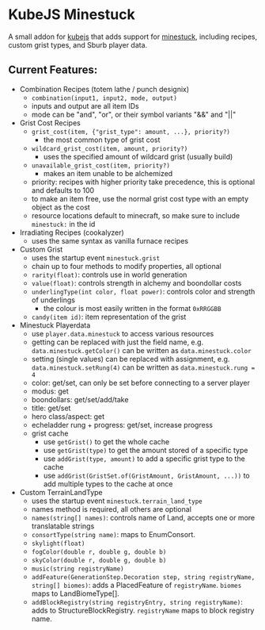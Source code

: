 # KubeJS Minestuck

A small addon for [kubejs](https://www.curseforge.com/minecraft/mc-mods/kubejs) that adds support for [minestuck](https://www.curseforge.com/minecraft/mc-mods/minestuck), including recipes, custom grist types, and Sburb player data.

## Current Features:
- Combination Recipes (totem lathe / punch designix)
    - `combination(input1, input2, mode, output)`
    - inputs and output are all item IDs
    - mode can be "and", "or", or their symbol variants "&&" and "||"
- Grist Cost Recipes
    - `grist_cost(item, {"grist_type": amount, ...}, priority?)`
      - the most common type of grist cost
    - `wildcard_grist_cost(item, amount, priority?)`
      - uses the specified amount of wildcard grist (usually build)
    - `unavailable_grist_cost(item, priority?)`
      - makes an item unable to be alchemized
    - priority: recipes with higher priority take precedence, this is optional and defaults to 100
    - to make an item free, use the normal grist cost type with an empty object as the cost
    - resource locations default to minecraft, so make sure to include `minestuck:` in the id
- Irradiating Recipes (cookalyzer)
    - uses the same syntax as vanilla furnace recipes
- Custom Grist
    - uses the startup event `minestuck.grist`
    - chain up to four methods to modify properties, all optional
    - `rarity(float)`: controls use in world generation
    - `value(float)`: controls strength in alchemy and boondollar costs
    - `underlingType(int color, float power)`: controls color and strength of underlings
      - the colour is most easily written in the format `0xRRGGBB`
    - `candy(item id)`: item representation of the grist
- Minestuck Playerdata
  - use `player.data.minestuck` to access various resources
  - getting can be replaced with just the field name, e.g. `data.minestuck.getColor()` can be written as `data.minestuck.color`
  - setting (single values) can be replaced with assignment, e.g. `data.minestuck.setRung(4)` can be written as `data.minestuck.rung = 4`
  - color: get/set, can only be set before connecting to a server player
  - modus: get
  - boondollars: get/set/add/take
  - title: get/set
  - hero class/aspect: get
  - echeladder rung + progress: get/set, increase progress
  - grist cache
    - use `getGrist()` to get the whole cache
    - use `getGrist(type)` to get the amount stored of a specific type
    - use `addGrist(type, amount)` to add a specific grist type to the cache 
    - use `addGrist(GristSet.of(GristAmount, GristAmount, ...))` to add multiple types to the cache at once
- Custom TerrainLandType
  - uses the startup event `minestuck.terrain_land_type`
  - names method is required, all others are optional
  - `names(string[] names)`: controls name of Land, accepts one or more translatable strings
  - `consortType(string name)`: maps to EnumConsort.
  - `skylight(float)`
  - `fogColor(double r, double g, double b)`
  - `skyColor(double r, double g, double b)`
  - `music(string registryName)`
  - `addFeature(GenerationStep.Decoration step, string registryName, string[] biomes)`: adds a PlacedFeature of `registryName`. `biomes` maps to LandBiomeType[].
  - `addBlockRegistry(string registryEntry, string registryName)`: adds to StructureBlockRegistry. `registryName` maps to block registry name.